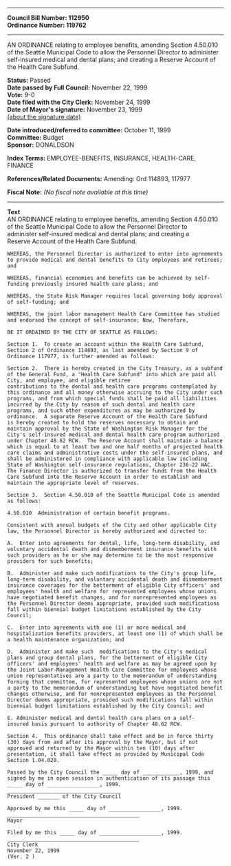 * * * * *  
  
**Council Bill Number: [](#h0)[](#h2)112950**   
**Ordinance Number: 119762**  
  
* * * * *  
  
AN ORDINANCE relating to employee benefits, amending Section 4.50.010 of the Seattle Municipal Code to allow the Personnel Director to administer self-insured medical and dental plans; and creating a Reserve Account of the Health Care Subfund.  
  
**Status:** Passed   
**Date passed by Full Council:** November 22, 1999   
**Vote:** 9-0   
**Date filed with the City Clerk:** November 24, 1999   
**Date of Mayor's signature:** November 23, 1999   
[(about the signature date)](/~public/approvaldate.htm)   
  
  
**Date introduced/referred to committee:** October 11, 1999   
**Committee:** Budget   
**Sponsor:** DONALDSON   
  
**Index Terms:** EMPLOYEE-BENEFITS, INSURANCE, HEALTH-CARE, FINANCE  
  
**References/Related Documents:** Amending: Ord 114893, 117977  
  
**Fiscal Note:** *(No fiscal note available at this time)*  
  
* * * * *  
  
**Text**  
    AN ORDINANCE relating to employee benefits, amending Section 4.50.010  
    of the Seattle Municipal Code to allow the Personnel Director to  
    administer self-insured medical and dental plans; and creating a  
    Reserve Account of the Health Care Subfund.  
  
    WHEREAS, the Personnel Director is authorized to enter into agreements  
    to provide medical and dental benefits to City employees and retirees;  
    and  
  
    WHEREAS, financial economies and benefits can be achieved by self-  
    funding previously insured health care plans; and  
  
    WHEREAS, the State Risk Manager requires local governing body approval  
    of self-funding; and  
  
    WHEREAS, the joint labor management Health Care Committee has studied  
    and endorsed the concept of self-insurance; Now, Therefore,  
  
    BE IT ORDAINED BY THE CITY OF SEATTLE AS FOLLOWS:  
  
    Section 1.  To create an account within the Health Care Subfund,  
    Section 2 of Ordinance 114893, as last amended by Section 9 of  
    Ordinance 117977, is further amended as follows:  
  
    Section 2.  There is hereby created in the City Treasury, as a subfund  
    of the General Fund, a "Health Care Subfund" into which are paid all  
    City, and employee, and eligible retiree  
    contributions to the dental and health care programs contemplated by  
    this ordinance and all money otherwise accruing to the City under such  
    programs, and from which special funds shall be paid all liabilities  
    incurred by the City by reason of such dental and health care  
    programs, and such other expenditures as may be authorized by  
    ordinance.  A separate Reserve Account of the Health Care Subfund  
    is hereby created to hold the reserves necessary to obtain and  
    maintain approval by the State of Washington Risk Manager for the  
    City's self-insured medical and dental health care program authorized  
    under Chapter 48.62 RCW.  The Reserve Account shall maintain a balance  
    which is equal to at least two and one half months of projected health  
    care claims and administrative costs under the self-insured plans, and  
    shall be administered in compliance with applicable law including  
    State of Washington self-insurance regulations, Chapter 236-22 WAC.  
    The Finance Director is authorized to transfer funds from the Health  
    Care Subfund into the Reserve Account in order to establish and  
    maintain the appropriate level of reserves.    
  
    Section 3.  Section 4.50.010 of the Seattle Municipal Code is amended  
    as follows:  
  
    4.50.010  Administration of certain benefit programs.  
  
    Consistent with annual budgets of the City and other applicable City  
    law, the Personnel Director is hereby authorized and directed to:  
  
    A.  Enter into agreements for dental, life, long-term disability, and  
    voluntary accidental death and dismemberment insurance benefits with  
    such providers as he or she may determine to be the most responsive  
    providers for such benefits;  
  
    B.  Administer and make such modifications to the City's group life,  
    long-term disability, and voluntary accidental death and dismemberment  
    insurance coverages for the betterment of eligible City officers' and  
    employees' health and welfare for represented employees whose unions  
    have negotiated benefit changes, and for nonrepresented employees as  
    the Personnel Director deems appropriate, provided such modifications  
    fall within biennial budget limitations established by the City  
    Council;  
  
    C.  Enter into agreements with one (1) or more medical and  
    hospitalization benefits providers, at least one (1) of which shall be  
    a health maintenance organization; and  
  
    D.  Administer and make such  modifications to the City's medical  
    plans and group dental plans, for the betterment of eligible City  
    officers' and employees' health and welfare as may be agreed upon by  
    the Joint Labor-Management Health Care Committee for employees whose  
    union representatives are a party to the memorandum of understanding  
    forming that committee, for represented employees whose unions are not  
    a party to the memorandum of understanding but have negotiated benefit  
    changes otherwise, and for nonrepresented employees as the Personnel  
    Director deems appropriate, provided such modifications fall within  
    biennial budget limitations established by the City Council; and  
  
    E. Administer medical and dental health care plans on a self-  
    insured basis pursuant to authority of Chapter 48.62 RCW.  
  
    Section 4.  This ordinance shall take effect and be in force thirty  
    (30) days from and after its approval by the Mayor, but if not  
    approved and returned by the Mayor within ten (10) days after  
    presentation, it shall take effect as provided by Municipal Code  
    Section 1.04.020.  
  
    Passed by the City Council the _____ day of ____________, 1999, and  
    signed by me in open session in authentication of its passage this  
    _____ day of _________________, 1999.  
    _____________________________________  
    President _______ of the City Council  
  
    Approved by me this _____ day of _________________, 1999.  
    ___________________________________________  
    Mayor  
  
    Filed by me this _____ day of ____________________, 1999.  
    ___________________________________________  
    City Clerk  
    November 22, 1999  
    (Ver. 2 )  
